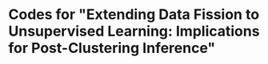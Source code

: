 # Codes for "Extending Data Fission to Unsupervised Learning: Implications for Post-Clustering Inference"
